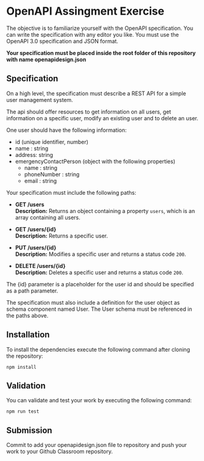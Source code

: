 # OpenAPI Assingment Exercise

The objective is to familiarize yourself with the OpenAPI specification. You can 
write the specification with any editor you like. You must use the OpenAPI 3.0 specification and JSON format.

**Your specification must be placed inside the root folder of this repository with name openapidesign.json**

## Specification

On a high level, the specification must describe a REST API for a simple
user management system. 

The api should offer resources to get information on all users, get information on a specific user, modify an existing user and to delete an user.  

One user should have the following information: 

- id (unique identifier, number)
- name : string
- address: string 
- emergencyContactPerson (object with the following properties)
  - name : string
  - phoneNumber : string
  - email : string  

Your specification must include the following paths:

- **GET /users**  
  **Description:** Returns an object containing a property `users`, which is an array containing all users.

- **GET /users/{id}**  
  **Description:** Returns a specific user.

- **PUT /users/{id}**  
  **Description:** Modifies a specific user and returns a status code `200`.

- **DELETE /users/{id}**  
  **Description:** Deletes a specific user and returns a status code `200`.


The {id} parameter is a placeholder for the user id and should be specified as a path parameter. 

The specification must also include a definition for the user object as schema component named User. The User schema must be referenced in the paths above.

## Installation

To install the dependencies execute the following command after cloning the repository:

```
npm install
```

## Validation
You can validate and test your work by executing the following command:

```
npm run test
```

## Submission
Commit to add your openapidesign.json file to repository and push your work to your Github Classroom repository. 

